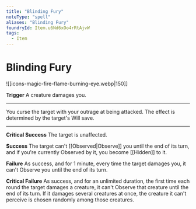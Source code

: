 ```yaml
---
title: "Blinding Fury"
noteType: "spell"
aliases: "Blinding Fury"
foundryId: Item.u6Nd6xOo4rRtAjvW
tags:
  - Item
---
```


# Blinding Fury
![[icons-magic-fire-flame-burning-eye.webp|150]]

**Trigger** A creature damages you.

* * *

You curse the target with your outrage at being attacked. The effect is determined by the target's Will save.

* * *

**Critical Success** The target is unaffected.

**Success** The target can't [[Observed|Observe]] you until the end of its turn, and if you're currently Observed by it, you become [[Hidden]] to it.

**Failure** As success, and for 1 minute, every time the target damages you, it can't Observe you until the end of its turn.

**Critical Failure** As success, and for an unlimited duration, the first time each round the target damages a creature, it can't Observe that creature until the end of its turn. If it damages several creatures at once, the creature it can't perceive is chosen randomly among those creatures.

